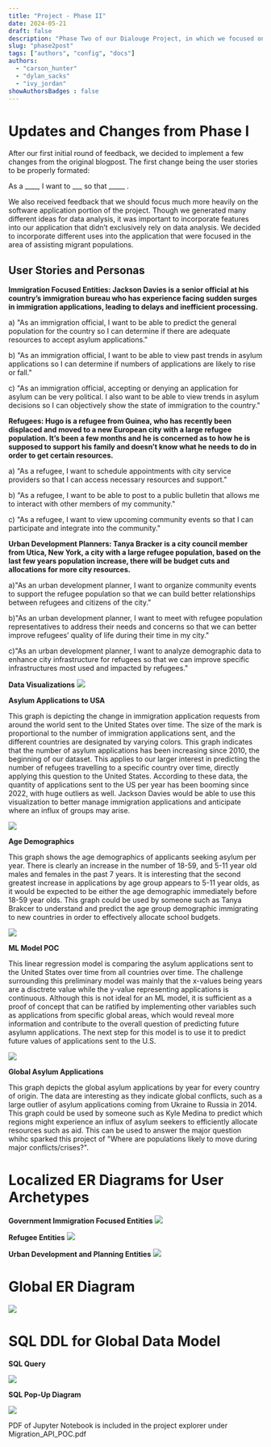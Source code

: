 ```yaml
---
title: "Project - Phase II"
date: 2024-05-21
draft: false
description: "Phase Two of our Dialouge Project, in which we focused on developing our app’s data model and sourcing the ML-models data to perform some exploratory data analysis."
slug: "phase2post"
tags: ["authors", "config", "docs"]
authors:
  - "carson_hunter"
  - "dylan_sacks"
  - "ivy_jordan"
showAuthorsBadges : false
---
```


# Updates and Changes from Phase I

After our first initial round of feedback, we decided to implement a few changes from the original blogpost. The first change being the user stories to be properly formated: 

As a ____, I want to ___ so that _____ . 

We also received feedback that we should focus much more heavily on the software application portion of the project. Though we generated many different ideas for data analysis, it was important to incorporate features into our application that didn’t exclusively rely on data analysis. We decided to incorporate different uses into the application that were focused in the area of assisting migrant populations. 

## User Stories and Personas

**Immigration Focused Entities: Jackson Davies is a senior official at his country’s immigration bureau who has experience facing sudden surges in immigration applications, leading to delays and inefficient processing.**

a) "As an immigration official, I want to be able to predict the general population for the country so I can determine if there are adequate resources to accept asylum applications."

b) "As an immigration official, I want to be able to view past trends in asylum applications so I can determine if numbers of applications are likely to rise or fall." 

c) "As an immigration official, accepting or denying an application for asylum can be very political. I also want to be able to view trends in asylum decisions so I can objectively show the state of immigration to the country."


**Refugees: Hugo is a refugee from Guinea, who has recently been displaced and moved to a new European city with a large refugee population. It’s been a few months and he is concerned as to how he is supposed to support his family and doesn’t know what he needs to do in order to get certain resources.**

a) "As a refugee, I want to schedule appointments with city service providers so that I can access necessary resources and support."

b) "As a refugee, I want to be able to post to a public bulletin that allows me to interact with other members of my community." 

c) "As a refugee, I want to view upcoming community events so that I can participate and integrate into the community."


**Urban Development Planners: Tanya Bracker is a city council member from Utica, New York, a city with a large refugee population, based on the last few years population increase, there will be budget cuts and allocations for more city resources.**

a)"As an urban development planner, I want to organize community events to support the refugee population so that we can build better relationships between refugees and citizens of the city." 

b)"As an urban development planner, I want to meet with refugee population representatives to address their needs and concerns so that we can better improve refugees’ quality of life during their time in my city."

c)"As an urban development planner, I want to analyze demographic data to enhance city infrastructure for refugees so that we can improve specific infrastructures most used and impacted by refugees."


**Data Visualizations**
<img src = "https://i.imgur.com/TDNNZUF.png"/>

**Asylum Applications to USA**

This graph is depicting the change in immigration application requests from around the world sent to the United States over time. The size of the mark is proportional to the number of immigration applications sent, and the different countries are designated by varying colors. This graph indicates that the number of asylum applications has been increasing since 2010, the beginning of our dataset. This applies to our larger interest in predicting the number of refugees travelling to a specific country over time, directly applying this question to the United States. According to these data, the quantity of applications sent to the US per year has been booming since 2022, with huge outliers as well. Jackson Davies would be able to use this visualization to better manage immigration applications and anticipate where an influx of groups may arise.


<img src = "https://i.imgur.com/hOvzYWt.png"/>

**Age Demographics**

This graph shows the age demographics of applicants seeking asylum per year. There is clearly an increase in the number of 18-59, and 5-11 year old males and females in the past 7 years. It is interesting that the second greatest increase in applications by age group appears to 5-11 year olds, as it would be expected to be either the age demographic immediately before 18-59 year olds. This graph could be used by someone such as Tanya Brakcer to understand and predict the age group demographic immigrating to new countries in order to effectively allocate school budgets. 

<img src = "https://i.imgur.com/uHC5CB7.png"/>

**ML Model POC** 

This linear regression model is comparing the asylum applications sent to the United States over time from all countries over time. The challenge surrounding this preliminary model was mainly that the x-values being years are a disctrete value while the y-value representing applications is continuous. Although this is not ideal for an ML model, it is sufficient as a proof of concept that can be ratified by implementing other variables such as applications from specific global areas, which would reveal more information and contribute to the overall question of predicting future asylumn applications. The next step for this model is to use it to predict future values of applications sent to the U.S.

<img src = "https://i.imgur.com/NF08BZZ.png"/>

**Global Asylum Applications**

This graph depicts the global asylum applications by year for every country of origin. The data are interesting as they indicate global conflicts, such as a large outlier of asylum applications coming from Ukraine to Russia in 2014. This graph could be used by someone such as Kyle Medina to predict which regions might experience an influx of asylum seekers to efficiently allocate resources such as aid. This can be used to answer the major question whihc sparked this project of "Where are populations likely to move during major conflicts/crises?".

# Localized ER Diagrams for User Archetypes 

**Government Immigration Focused Entities**
<img src = "https://i.imgur.com/5lv14AN.png">


**Refugee Entities**
<img src = "https://i.imgur.com/0sxPRK2.png">


**Urban Development and Planning Entities**
<img src = "https://i.imgur.com/0SvOeaM.png">


# Global ER Diagram
<img src = "https://i.imgur.com/LJgbUFF.png">


# SQL DDL for Global Data Model
**SQL Query**

<img src = "https://i.imgur.com/lIUu9yd.jpeg">

**SQL Pop-Up Diagram**

<img src = "https://i.imgur.com/zOUWTg6.png">

PDF of Jupyter Notebook is included in the project explorer under Migration_API_POC.pdf